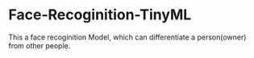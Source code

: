 # Face-Recoginition-TinyML
This a face recoginition Model, which can differentiate a person(owner) from other people.
